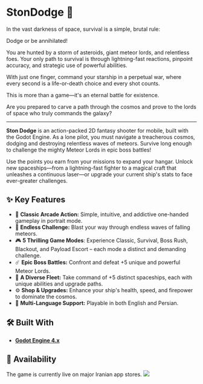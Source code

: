 # StonDodge 🚀

In the vast darkness of space, survival is a simple, brutal rule:

Dodge or be annihilated!

You are hunted by a storm of asteroids, giant meteor lords, and relentless foes. Your only path to survival is through lightning-fast reactions, pinpoint accuracy, and strategic use of powerful abilities.

With just one finger, command your starship in a perpetual war, where every second is a life-or-death choice and every shot counts.

This is more than a game—it's an eternal battle for existence.

Are you prepared to carve a path through the cosmos and prove to the lords of space who truly commands the galaxy?

---

**Ston Dodge** is an action-packed 2D fantasy shooter for mobile, built with the Godot Engine. As a lone pilot, you must navigate a treacherous cosmos, dodging and destroying relentless waves of meteors. Survive long enough to challenge the mighty Meteor Lords in epic boss battles!

Use the points you earn from your missions to expand your hangar. Unlock new spaceships—from a lightning-fast fighter to a magical craft that unleashes a continuous laser—or upgrade your current ship's stats to face ever-greater challenges.

## ✨ Key Features

* 🎨 **Classic Arcade Action:** Simple, intuitive, and addictive one-handed gameplay in portrait mode.
* 🌌 **Endless Challenge:** Blast your way through endless waves of falling meteors.
* 🎮 **5 Thrilling Game Modes**: Experience Classic, Survival, Boss Rush, Blackout, and Payload Escort – each mode a distinct and demanding challenge.
* ☄️ **Epic Boss Battles:** Confront and defeat +5 unique and powerful Meteor Lords.
* 🚀 **A Diverse Fleet:** Take command of +5 distinct spaceships, each with unique abilities and upgrade paths.
* ⚙️ **Shop & Upgrades:** Enhance your ship's health, speed, and firepower to dominate the cosmos.
* 📖 **Multi-Language Support:** Playable in both English and Persian.

## 🛠️ Built With

* **[Godot Engine 4.x](https://godotengine.org/)**

## 📲 Availability

The game is currently live on major Iranian app stores.
<a href="https://myket.ir/app/ir.MjavadH.stondodge?utm_source=search-ads-gift&utm_medium=cpc"><img src="https://myket.ir/core/images/logo/get-en.png" /> </a>
